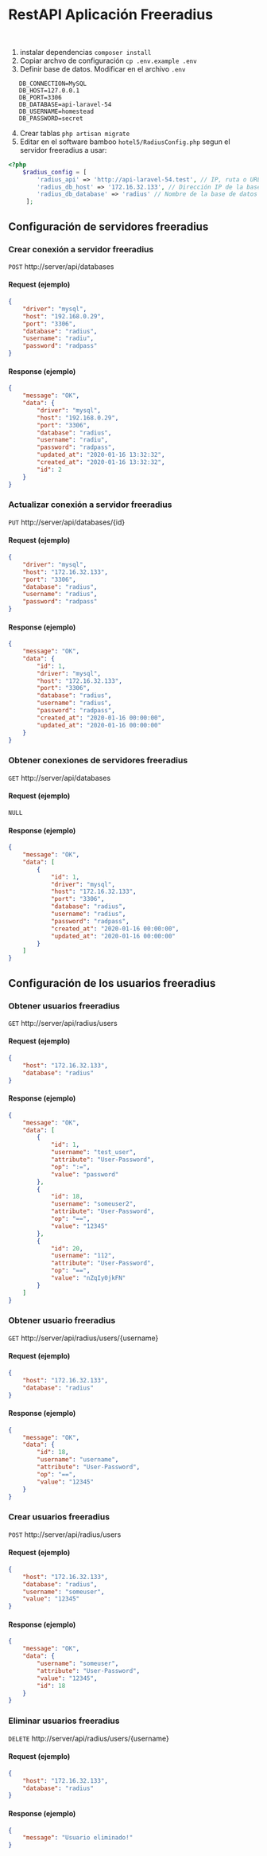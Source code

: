 ﻿# RestAPI Aplicación Freeradius
﻿
1. instalar dependencias `composer install`
2. Copiar archvo de configuración `cp .env.example .env`
3. Definir base de datos. Modificar en el archivo `.env`
```dotenv
   DB_CONNECTION=MySQL
   DB_HOST=127.0.0.1 
   DB_PORT=3306
   DB_DATABASE=api-laravel-54
   DB_USERNAME=homestead
   DB_PASSWORD=secret
```
4. Crear tablas `php artisan migrate`
5. Editar en el software bamboo `hotel5/RadiusConfig.php` segun el servidor freeradius a usar:
```php
<?php
    $radius_config = [
        'radius_api' => 'http://api-laravel-54.test', // IP, ruta o URL del servidor de aplicación freeradius
        'radius_db_host' => '172.16.32.133', // Dirección IP de la base de datos del servidor freeradius
        'radius_db_database' => 'radius' // Nombre de la base de datos del servidor freeradius
     ];
```

## Configuración de servidores freeradius

### Crear conexión a servidor freeradius

`POST` http://server/api/databases

#### Request (ejemplo)

```json
{
    "driver": "mysql",
    "host": "192.168.0.29",
    "port": "3306",
    "database": "radius",
    "username": "radiu",
    "password": "radpass"
}
```

#### Response  (ejemplo)

```json
{
    "message": "OK",
    "data": {
        "driver": "mysql",
        "host": "192.168.0.29",
        "port": "3306",
        "database": "radius",
        "username": "radiu",
        "password": "radpass",
        "updated_at": "2020-01-16 13:32:32",
        "created_at": "2020-01-16 13:32:32",
        "id": 2
    }
}
```

### Actualizar conexión a servidor freeradius

`PUT` http://server/api/databases/{id}

#### Request (ejemplo)

```json
{
	"driver": "mysql",
	"host": "172.16.32.133",
	"port": "3306",
	"database": "radius",
	"username": "radius",
	"password": "radpass"
}
```

#### Response  (ejemplo)

```json
{
    "message": "OK",
    "data": {
        "id": 1,
        "driver": "mysql",
        "host": "172.16.32.133",
        "port": "3306",
        "database": "radius",
        "username": "radius",
        "password": "radpass",
        "created_at": "2020-01-16 00:00:00",
        "updated_at": "2020-01-16 00:00:00"
    }
}
```

### Obtener conexiones de servidores freeradius

`GET` http://server/api/databases

#### Request (ejemplo)

```
NULL
```

#### Response  (ejemplo)

```json
{
    "message": "OK",
    "data": [
        {
            "id": 1,
            "driver": "mysql",
            "host": "172.16.32.133",
            "port": "3306",
            "database": "radius",
            "username": "radius",
            "password": "radpass",
            "created_at": "2020-01-16 00:00:00",
            "updated_at": "2020-01-16 00:00:00"
        }
    ]
}
```

## Configuración de los usuarios freeradius

### Obtener usuarios freeradius

`GET` http://server/api/radius/users

#### Request (ejemplo)

```json
{
	"host": "172.16.32.133",
	"database": "radius"
}
```

#### Response  (ejemplo)

```json
{
    "message": "OK",
    "data": [
        {
            "id": 1,
            "username": "test_user",
            "attribute": "User-Password",
            "op": ":=",
            "value": "password"
        },
        {
            "id": 18,
            "username": "someuser2",
            "attribute": "User-Password",
            "op": "==",
            "value": "12345"
        },
        {
            "id": 20,
            "username": "112",
            "attribute": "User-Password",
            "op": "==",
            "value": "nZqIy0jkFN"
        }
    ]
}
```

### Obtener usuario freeradius

`GET` http://server/api/radius/users/{username}

#### Request (ejemplo)

```json
{
	"host": "172.16.32.133",
	"database": "radius"
}
```

#### Response  (ejemplo)

```json
{
    "message": "OK",
    "data": {
        "id": 18,
        "username": "username",
        "attribute": "User-Password",
        "op": "==",
        "value": "12345"
    }
}
```


### Crear usuarios freeradius

`POST` http://server/api/radius/users

#### Request (ejemplo)

```json
{
	"host": "172.16.32.133",
	"database": "radius",
	"username": "someuser",
	"value": "12345"
}
```

#### Response  (ejemplo)

```json
{
    "message": "OK",
    "data": {
        "username": "someuser",
        "attribute": "User-Password",
        "value": "12345",
        "id": 18
    }
}
```

### Eliminar usuarios freeradius

`DELETE` http://server/api/radius/users/{username}

#### Request (ejemplo)

```json
{
	"host": "172.16.32.133",
	"database": "radius"
}
```

#### Response  (ejemplo)

```json
{
    "message": "Usuario eliminado!"
}
```
